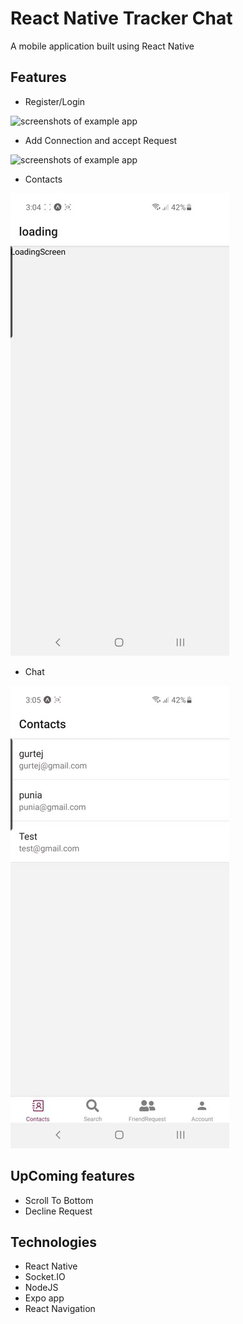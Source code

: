 # React Native Tracker Chat

A mobile application built using React Native

## Features

- Register/Login


![screenshots of example app](/assets/register.gif)


- Add Connection and accept Request 


![screenshots of example app](/assets/request.gif)


- Contacts


![screenshots of example app](/assets/contact.gif)



- Chat


![screenshots of example app](/assets/chat.gif)



## UpComing features

- Scroll To Bottom
- Decline Request

## Technologies

- React Native
- Socket.IO
- NodeJS
- Expo app
- React Navigation

